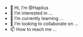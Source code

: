 - 👋 Hi, I’m @Hapilus
- 👀 I’m interested in ...
- 🌱 I’m currently learning ...
- 💞️ I’m looking to collaborate on ...
- 📫 How to reach me ...

<!---
Hapilus/Hapilus is a ✨ special ✨ repository because its `README.md` (this file) appears on your GitHub profile.
You can click the Preview link to take a look at your changes.
--->

